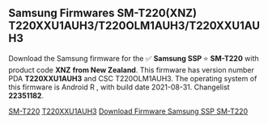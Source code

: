 <h2>Samsung Firmwares SM-T220(XNZ) T220XXU1AUH3/T220OLM1AUH3/T220XXU1AUH3</h2>
Download the Samsung firmware for the ✅ <strong>Samsung SSP </strong> ⭐ <strong>SM-T220</strong> with product code <strong>XNZ</strong> <strong> from New Zealand</strong>. This firmware has version number PDA <strong>T220XXU1AUH3</strong> and CSC T220OLM1AUH3. The operating system of this firmware is Android R , with build date 2021-08-31. Changelist <strong>22351182</strong>.


[SM-T220](https://samfirm.shop/samsung/model/SM-T220)
[T220XXU1AUH3](https://samfirm.shop/samsung/pda/T220XXU1AUH3)
[Download Firmware Samsung SSP SM-T220](https://samfirm.shop/samsung/firmware/451843)
